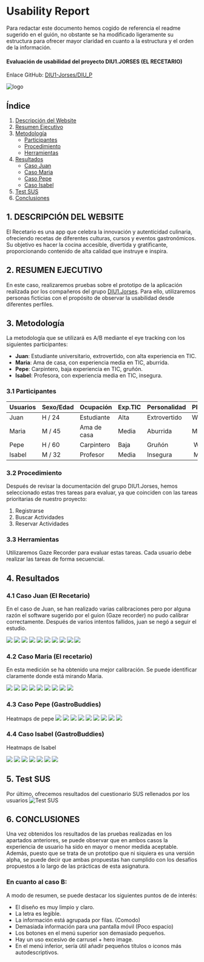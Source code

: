 # Usability Report

Para redactar este documento hemos cogido de referencia el readme sugerido en el guión, no obstante se ha modificado ligeramente su estructura para ofrecer mayor claridad en cuanto a la estructura y el orden de la información. 


#### Evaluación de usabilidad del proyecto  DIU1.JORSES (EL RECETARIO)



Enlace GitHub: [DIU1-Jorses/DIU_P](https://github.com/DIU1-Jorses/DIU_P)

![logo](https://github.com/DIU1-Jorses/DIU_P/raw/master/img/Logo.png)

## Índice
1. [Descripción del Website](#1-descripción-del-website)
2. [Resumen Ejecutivo](#2-resumen-ejecutivo)
3. [Metodología](#3-metodología)
   - [Participantes](#31-participantes)
   - [Procedimiento](#32-procedimiento)
   - [Herramientas](#33-herramientas)
4. [Resultados](#4-resultados)
   - [Caso Juan](#41-caso-juan-el-recetario)
   - [Caso Maria](#42-caso-maria-el-recetario)
   - [Caso Pepe](#43-caso-pepe-gastrobuddies)
   - [Caso Isabel](#44-caso-isabel-gastrobuddies)
5. [Test SUS](#5-test-sus)
6. [Conclusiones](#6-conclusiones)

## 1. DESCRIPCIÓN DEL WEBSITE

El Recetario es una app que celebra la innovación y autenticidad culinaria, ofreciendo recetas de diferentes culturas, cursos y eventos gastronómicos. Su objetivo es hacer la cocina accesible, divertida y gratificante, proporcionando contenido de alta calidad que instruye e inspira.
 



## 2. RESUMEN EJECUTIVO

En este caso, realizaremos pruebas sobre el prototipo de la aplicación realizada por los compañeros del grupo [DIU1.Jorses](https://www.figma.com/proto/jhw2AZKXEF12lJCMCpxgAk/App?node-id=45-227&starting-point-node-id=2%3A2&t=YcdfXS5kxxGKb2Xf-1). Para ello, utilizaremos personas ficticias con el propósito de observar la usabilidad desde diferentes perfiles.



## 3. Metodología

La metodología que se utilizará es A/B mediante el eye tracking con los siguientes participantes:
- **Juan**: Estudiante universitario, extrovertido, con alta experiencia en TIC.
- **Maria**: Ama de casa, con experiencia media en TIC, aburrida.
- **Pepe**: Carpintero, baja experiencia en TIC, gruñón.
- **Isabel**: Profesora, con experiencia media en TIC, insegura.

### 3.1 Participantes


| Usuarios | Sexo/Edad     | Ocupación   |  Exp.TIC    | Personalidad | Plataforma | TestA/B
| ------------- | -------- | ----------- | ----------- | -----------  | ---------- | ----
| Juan     | H / 24   | Estudiante   | Alta        | Extrovertido | Web          | A 
| Maria    | M / 45   | Ama de casa  | Media       | Aburrida     | Movil        | A 
| Pepe     | H / 60   | Carpintero   | Baja        | Gruñón       | Web          | B 
| Isabel   | M / 32   | Profesor     | Media       | Insegura     | Movil        | B 


### 3.2 Procedimiento
Después de revisar la documentación del grupo DIU1.Jorses, hemos seleccionado estas tres tareas para evaluar, ya que coinciden con las tareas prioritarias de nuestro proyecto:
1. Registrarse
2. Buscar Actividades
3. Reservar Actividades

### 3.3 Herramientas
Utilizaremos Gaze Recorder para evaluar estas tareas. Cada usuario debe realizar las tareas de forma secuencial.

## 4. Resultados

### 4.1 Caso Juan (El Recetario)
En el caso de Juan, se han realizado varias calibraciones pero por alguna razón el software sugerido por el guion (Gaze recorder) no pudo calibrar correctamente. Después de varios intentos fallidos, juan se negó a seguir el estudio. 

![](img_heatmaps/juan/juan1.jpg)
![](img_heatmaps/juan/juan2.jpg)
![](img_heatmaps/juan/juan3.jpg)
![](img_heatmaps/juan/juan4.jpg)
![](img_heatmaps/juan/juan5.jpg)
![](img_heatmaps/juan/juan6.jpg)
![](img_heatmaps/juan/juan7.jpg)
![](img_heatmaps/juan/juan8.jpg)
![](img_heatmaps/juan/juan9.jpg)
![](img_heatmaps/juan/juan10.jpg)



### 4.2 Caso Maria (El recetario)
En esta medición se ha obtenido una mejor calibración. Se puede identificar claramente donde está mirando Maria. 

![](img_heatmaps/maria/maria2.jpg)
![](img_heatmaps/maria/maria3.jpg)
![](img_heatmaps/maria/maria4.jpg)
![](img_heatmaps/maria/maria5.jpg)
![](img_heatmaps/maria/maria6.jpg)
![](img_heatmaps/maria/maria7.jpg)
![](img_heatmaps/maria/maria8.jpg)
![](img_heatmaps/maria/maria9.jpg)
![](img_heatmaps/maria/maria10.jpg)


### 4.3 Caso Pepe (GastroBuddies)
Heatmaps de pepe
![](img_heatmaps/pepe/pepe2.jpg)
![](img_heatmaps/pepe/pepe3.jpg)
![](img_heatmaps/pepe/pepe4.jpg)
![](img_heatmaps/pepe/pepe5.jpg)
![](img_heatmaps/pepe/pepe6.jpg)
![](img_heatmaps/pepe/pepe7.jpg)
![](img_heatmaps/pepe/pepe8.jpg)
![](img_heatmaps/pepe/pepe9.jpg)
![](img_heatmaps/pepe/pepe10.jpg)



###  4.4 Caso Isabel (GastroBuddies)
Heatmaps de Isabel


![](img_heatmaps/isabel/isabel1.jpg)
![](img_heatmaps/isabel/isabel2.jpg)
![](img_heatmaps/isabel/isabel3.jpg)
![](img_heatmaps/isabel/isabel4.jpg)
![](img_heatmaps/isabel/isabel5.jpg)
![](img_heatmaps/isabel/isabel6.jpg)
![](img_heatmaps/isabel/isabel7.jpg)

## 5. Test SUS

Por último, ofrecemos resultados del cuestionario SUS rellenados por los usuarios
![Test SUS](../img/testSUS.JPG)

## 6. CONCLUSIONES 
Una vez obtenidos los resultados de las pruebas realizadas en los apartados anteriores, se puede observar que en ambos casos la experiencia de usuario ha sido en mayor o menor medida aceptable. Además, puesto que se trata de un prototipo que ni siquiera es una versión alpha, se puede decir que ambas propuestas han cumplido con los desafíos propuestos a lo largo de las prácticas de esta asignatura.

### En cuanto al caso B:
A modo de resumen, se puede destacar los siguientes puntos de de interés:
- El diseño es muy limpio y claro.
- La letra es legible.
- La información está agrupada por filas. (Comodo)
- Demasiada información para una pantalla móvil (Poco espacio)
- Los botones en el menú superior son demasiado pequeños.
- Hay un uso excesivo de carrusel + hero image.
- En el menú inferior, sería útil añadir pequeños títulos o iconos más autodescriptivos.


